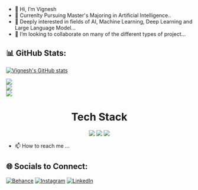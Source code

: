 - 👋 Hi, I’m Vignesh  
- 👀 Currenlty Pursuing Master's Majoring in Artificial Intelligence..
- 🌱 Deeply interested in fields of AI, Machine Learning, Deep Learning and Large Language Model...
- 💞️ I’m looking to collaborate on many of the different types of project...

## 📊 GitHub Stats:

[![Vignesh's GitHub stats](https://github-readme-stats.vercel.app/api?username=Vignesh010101&theme=onedark)](https://github.com/Vignesh010101/github-readme-stats)

![](https://github-readme-stats.vercel.app/api?username=Vignesh010101&theme=onedark&hide_border=true&include_all_commits=true&count_private=true)<br/>
![](https://github-readme-streak-stats.herokuapp.com/?user=Vignesh010101&theme=onedark&hide_border=true)<br/>
![](https://github-readme-stats.vercel.app/api/top-langs/?username=Vignesh010101&theme=onedark&hide_border=true&include_all_commits=true&count_private=true&layout=compact)<br/>

<h1 align="center" color="blue">Tech Stack</h1>

<p align="center">
  <img src="https://img.shields.io/badge/Python-FFD43B?style=for-the-badge&logo=python&logoColor=blue" />
  <img src="https://img.shields.io/badge/Django-092E20?style=for-the-badge&logo=django&logoColor=green" />
  <img src="https://img.shields.io/badge/HTML5-E34F26?style=for-the-badge&logo=html5&logoColor=white" />
</p>

- 📫 How to reach me ...
## 🌐 Socials to Connect:

[![Behance](https://img.shields.io/badge/Behance-1769ff?logo=behance&logoColor=white)](https://behance.net/sci-fi-vy) 
[![Instagram](https://img.shields.io/badge/Instagram-%23E4405F.svg?logo=Instagram&logoColor=white)](https://instagram.com/vignesh._.xoxo) 
[![LinkedIn](https://img.shields.io/badge/LinkedIn-%230077B5.svg?logo=linkedin&logoColor=white)](https://linkedin.com/in/sci-fi-vy-vignesh)

<!---
Vignesh010101/Vignesh010101 is a ✨ special ✨ repository because its `README.md` (this file) appears on your GitHub profile.
You can click the Preview link to take a look at your changes.
--->
